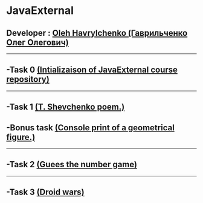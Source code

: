 # JavaExternal

## Developer : [Oleh Havrylchenko (Гаврильченко Олег Олегович)](https://github.com/Champerson)
---
## **-Task 0** [(Intializaison of JavaExternal course repository)](https://github.com/Champerson/JavaExternal)
---
## **-Task 1** [(T. Shevchenko poem.)](https://github.com/Champerson/JavaExternal_team_tasks/tree/master/tasks/poem)
##     **-Bonus task** [(Console print of a geometrical figure.)](https://github.com/Champerson/JavaExternal_team_tasks/tree/master/tasks/geometrical.figures/src/com/java/external)
---
## **-Task 2** [(Guees the number game)](https://github.com/Champerson/JavaExternal/tree/master/JavaGaming/src/com/java/external)
---
## **-Task 3** [(Droid wars)](https://github.com/Champerson/JavaExternal/tree/master/DroidWars/src)
